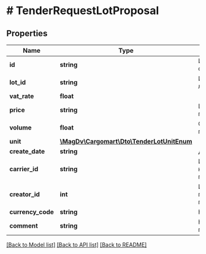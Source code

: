 # # TenderRequestLotProposal

## Properties

Name | Type | Description | Notes
------------ | ------------- | ------------- | -------------
**id** | **string** | Идентификатор отклика |
**lot_id** | **string** | Идентификатор лота |
**vat_rate** | **float** |  |
**price** | **string** | Цена перевозки |
**volume** | **float** | Объем перевозки |
**unit** | [**\MagDv\Cargomart\Dto\TenderLotUnitEnum**](TenderLotUnitEnum.md) |  |
**create_date** | **string** | Дата создания |
**carrier_id** | **string** | Идентификатор клиента перевозчика |
**creator_id** | **int** | Идентификатор профиля перевозчика |
**currency_code** | **string** | Код валюты | [optional]
**comment** | **string** | Комментарий к предложению | [optional]

[[Back to Model list]](../../README.md#models) [[Back to API list]](../../README.md#endpoints) [[Back to README]](../../README.md)
